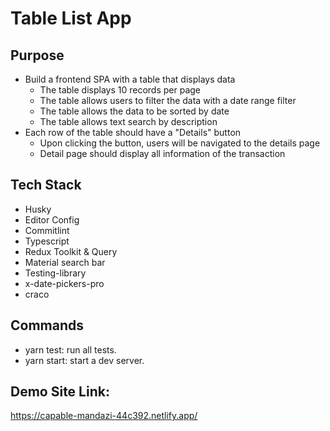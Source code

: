 # Table List App 

## Purpose
- Build a frontend SPA with a table that displays data
  - The table displays 10 records per page
  - The table allows users to filter the data with a date range filter
  - The table allows the data to be sorted by date
  - The table allows text search by description
- Each row of the table should have a "Details" button
  - Upon clicking the button, users will be navigated to the details page
  - Detail page should display all information of the transaction

## Tech Stack
- Husky 
- Editor Config
- Commitlint
- Typescript
- Redux Toolkit & Query
- Material search bar
- Testing-library
- x-date-pickers-pro
- craco

## Commands
- yarn test: run all tests.
- yarn start: start a dev server.

## Demo Site Link:
https://capable-mandazi-44c392.netlify.app/
